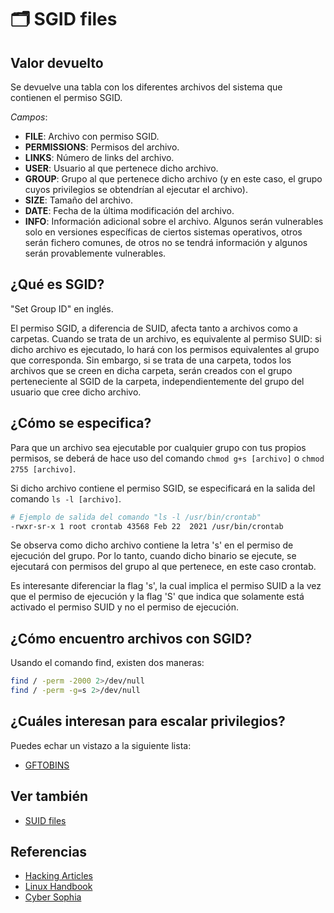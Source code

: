 # 🗂️ SGID files

## Valor devuelto
Se devuelve una tabla con los diferentes archivos del sistema que contienen el permiso SGID.

*Campos*:
- **FILE**: Archivo con permiso SGID.
- **PERMISSIONS**: Permisos del archivo.
- **LINKS**: Número de links del archivo.
- **USER**: Usuario al que pertenece dicho archivo.
- **GROUP**: Grupo al que pertenece dicho archivo (y en este caso, el grupo cuyos privilegios se obtendrían al ejecutar el archivo).
- **SIZE**: Tamaño del archivo.
- **DATE**: Fecha de la última modificación del archivo.
- **INFO**: Información adicional sobre el archivo. Algunos serán vulnerables solo en versiones específicas de ciertos sistemas operativos, otros serán fichero comunes, de otros no se tendrá información y algunos serán provablemente vulnerables.

## ¿Qué es SGID?
"Set Group ID" en inglés.

El permiso SGID, a diferencia de SUID, afecta tanto a archivos como a carpetas. Cuando se trata de un archivo, es equivalente al permiso SUID: si dicho archivo es ejecutado, lo hará con los permisos equivalentes al grupo que corresponda. Sin embargo, si se trata de una carpeta, todos los archivos que se creen en dicha carpeta, serán creados con el grupo perteneciente al SGID de la carpeta, independientemente del grupo del usuario que cree dicho archivo.

## ¿Cómo se especifica?
Para que un archivo sea ejecutable por cualquier grupo con tus propios permisos, se deberá de hace uso del comando `chmod g+s [archivo]` o `chmod 2755 [archivo]`.

Si dicho archivo contiene el permiso SGID, se especificará en la salida del comando `ls -l [archivo]`.
```bash
# Ejemplo de salida del comando "ls -l /usr/bin/crontab"
-rwxr-sr-x 1 root crontab 43568 Feb 22  2021 /usr/bin/crontab
```

Se observa como dicho archivo contiene la letra 's' en el permiso de ejecución del grupo. Por lo tanto, cuando dicho binario se ejecute, se ejecutará con permisos del grupo al que pertenece, en este caso crontab.

Es interesante diferenciar la flag 's', la cual implica el permiso SUID a la vez que el permiso de ejecución y la flag 'S' que indica que solamente está activado el permiso SUID y no el permiso de ejecución.

## ¿Cómo encuentro archivos con SGID?
Usando el comando find, existen dos maneras:
```bash
find / -perm -2000 2>/dev/null
find / -perm -g=s 2>/dev/null
```

## ¿Cuáles interesan para escalar privilegios?
Puedes echar un vistazo a la siguiente lista:
- [GFTOBINS](https://gtfobins.github.io/#+suid)

## Ver también
- [SUID files](SUID)

## Referencias
- [Hacking Articles](https://www.hackingarticles.in/linux-privilege-escalation-using-suid-binaries/)
- [Linux Handbook](https://linuxhandbook.com/suid-sgid-sticky-bit/)
- [Cyber Sophia](https://cybersophia.net/training/special-permissions-in-linux)